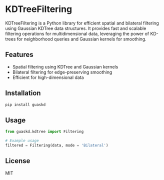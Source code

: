 # KDTreeFiltering

KDTreeFiltering is a Python library for efficient spatial and bilateral filtering using Gaussian KDTree data structures. It provides fast and scalable filtering operations for multidimensional data, leveraging the power of KD-trees for neighborhood queries and Gaussian kernels for smoothing.

## Features
- Spatial filtering using KDTree and Gaussian kernels
- Bilateral filtering for edge-preserving smoothing
- Efficient for high-dimensional data

## Installation
```bash
pip install guaskd
```

## Usage
```python
from guaskd.kdtree import Filtering

# Example usage
filtered = Filtering(data, mode = 'Bilateral')
```

## License
MIT 